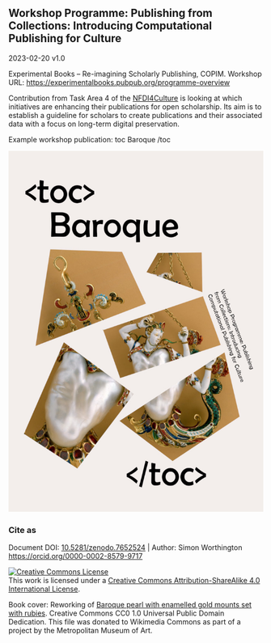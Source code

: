 ## Workshop Programme: Publishing from Collections: Introducing Computational Publishing for Culture

2023-02-20 v1.0

Experimental Books – Re-imagining Scholarly Publishing, COPIM. Workshop URL: https://experimentalbooks.pubpub.org/programme-overview

Contribution from Task Area 4 of the [NFDI4Culture](https://nfdi4culture.de/) is looking at which initiatives are enhancing their publications for open scholarship. Its aim is to establish a guideline for scholars to create publications and their associated data with a focus on long-term digital preservation.

Example workshop publication: toc Baroque /toc

<img src="cover/cover-small.jpg" alt="toc Baroque /toc">

### Cite as 

Document DOI: [10.5281/zenodo.7652524](https://doi.org/10.5281/zenodo.7652524) | Author: Simon Worthington https://orcid.org/0000-0002-8579-9717 

<a rel="license" href="http://creativecommons.org/licenses/by-sa/4.0/"><img alt="Creative Commons License" style="border-width:0" src="https://i.creativecommons.org/l/by-sa/4.0/88x31.png" /></a><br />This work is licensed under a <a rel="license" href="http://creativecommons.org/licenses/by-sa/4.0/">Creative Commons Attribution-ShareAlike 4.0 International License</a>.

Book cover: Reworking of [Baroque pearl with enamelled gold mounts set with rubies](https://en.wikipedia.org/wiki/File:Pendant_in_the_form_of_a_siren_MET_DT7173.jpg). Creative Commons CC0 1.0 Universal Public Domain Dedication. This file was donated to Wikimedia Commons as part of a project by the Metropolitan Museum of Art.
